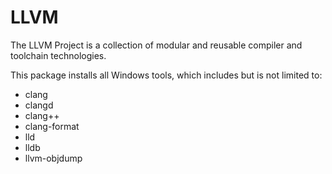 # LLVM

The LLVM Project is a collection of modular and reusable compiler and toolchain technologies. 

This package installs all Windows tools, which includes but is not limited to:
- clang
- clangd
- clang++
- clang-format
- lld
- lldb
- llvm-objdump
